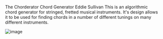 The Chorderator Chord Generator
Eddie Sullivan
This is an algorithmic chord generator for stringed, fretted musical instruments. It's design allows it to be used for finding chords in a number of different tunings on many different instruments.

![image](https://github.com/user-attachments/assets/5933f11a-0668-4b4f-b0f6-d229d286a0a4)
